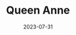 ---
title: "Queen Anne"
cc-type: neighborhood
city: Seattle
date: 2023-07-31
hashtag: queen-anne
tags:
  - neighborhood
  - Seattle
---